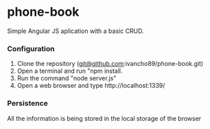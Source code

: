 # phone-book
Simple Angular JS aplication with a basic CRUD.

<h3>Configuration</h3>

1. Clone the repository (git@github.com:ivancho89/phone-book.git) 
2. Open a terminal and run "npm install.
3. Run the command "node server.js"
4. Open a web browser and type http://localhost:1339/

<h3>Persistence</h3>

All the information is being stored in the local storage of the browser

